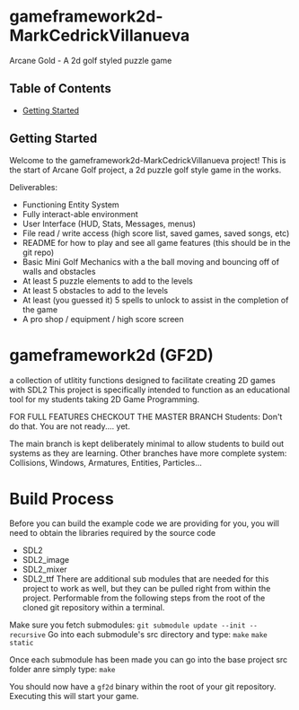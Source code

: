 # gameframework2d-MarkCedrickVillanueva

Arcane Gold - A 2d golf styled puzzle game

## Table of Contents

- [Getting Started](#getting-started)

## Getting Started

Welcome to the gameframework2d-MarkCedrickVillanueva project! 
This is the start of Arcane Golf project, a 2d puzzle golf style game in the works.

Deliverables:
- Functioning Entity System
- Fully interact-able environment
- User Interface (HUD, Stats, Messages, menus)
- File read / write access (high score list, saved games, saved songs, etc)
- README for how to play and see all game features (this should be in the git repo)
- Basic Mini Golf Mechanics with a the ball moving and bouncing off of walls and obstacles
- At least 5 puzzle elements to add to the levels
- At least 5 obstacles to add to the levels
- At least (you guessed it) 5 spells to unlock to assist in the completion of the game
- A pro shop / equipment / high score screen



# gameframework2d (GF2D)
a collection of utlitity functions designed to facilitate creating 2D games with SDL2
This project is specifically intended to function as an educational tool for my students taking 2D Game Programming.

FOR FULL FEATURES CHECKOUT THE MASTER BRANCH
Students: Don't do that.  You are not ready.... yet.

The main branch is kept deliberately minimal to allow students to build out systems as they are learning.
Other branches have more complete system: Collisions, Windows, Armatures, Entities, Particles...

# Build Process

Before you can build the example code we are providing for you, you will need to obtain the libraries required
by the source code
 - SDL2
 - SDL2_image
 - SDL2_mixer
 - SDL2_ttf
There are additional sub modules that are needed for this project to work as well, but they can be pulled right from within the project.
Performable from the following steps from the root of the cloned git repository within a terminal. 

Make sure you fetch submodules: `git submodule update --init --recursive`
Go into each submodule's src directory and type:
`make`
`make static`

Once each submodule has been made you can go into the base project src folder anre simply type:
`make`

You should now have a `gf2d` binary within the root of your git repository. Executing this will start your game.

